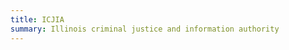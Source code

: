 ```yaml
---
title: ICJIA
summary: Illinois criminal justice and information authority
---
```


<!--[Click this website](https://icjia.illinois.gov/)